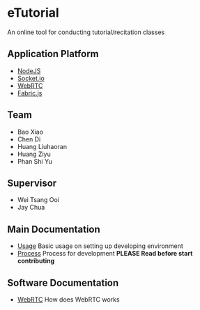 # eTutorial
An online tool for conducting tutorial/recitation classes

## Application Platform
* [NodeJS](https://nodejs.org)
* [Socket.io](http://socket.io/)
* [WebRTC](http://www.webrtc.org/)
* [Fabric.js](http://fabricjs.com/)

## Team
* Bao Xiao
* Chen Di
* Huang Liuhaoran
* Huang Ziyu
* Phan Shi Yu

## Supervisor
* Wei Tsang Ooi
* Jay Chua

## Main Documentation

- [Usage](https://github.com/nus-mtp/etutorial/blob/master/documentation/USAGE.md) Basic usage on setting up developing environment
- [Process](https://github.com/nus-mtp/etutorial/blob/master/documentation/Process.md) Process for development <b>PLEASE Read before start contributing</b>

## Software Documentation
- [WebRTC](https://github.com/nus-mtp/etutorial/blob/master/documentation/WebRTC.md) How does WebRTC works 